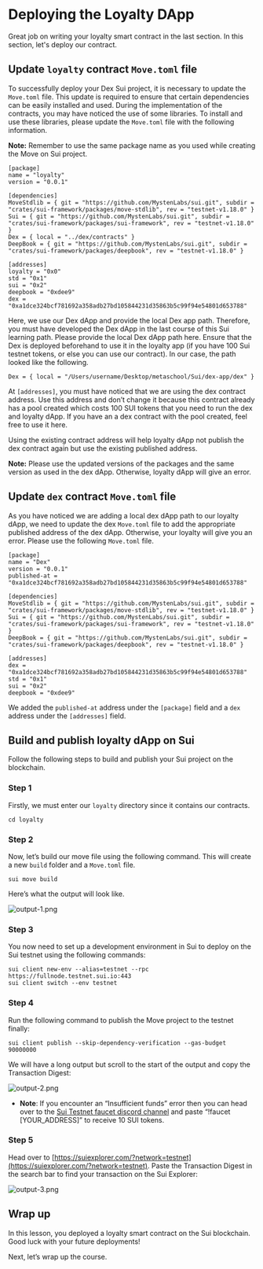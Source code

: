 # Deploying the Loyalty DApp

Great job on writing your loyalty smart contract in the last section. In this section, let's deploy our contract. 

## Update `loyalty` contract `Move.toml` file

To successfully deploy your Dex Sui project, it is necessary to update the `Move.toml` file. This update is required to ensure that certain dependencies can be easily installed and used. During the implementation of the contracts, you may have noticed the use of some libraries. To install and use these libraries, please update the `Move.toml` file with the following information.

**Note:** Remember to use the same package name as you used while creating the Move on Sui project.

```
[package]
name = "loyalty"
version = "0.0.1"

[dependencies]
MoveStdlib = { git = "https://github.com/MystenLabs/sui.git", subdir = "crates/sui-framework/packages/move-stdlib", rev = "testnet-v1.18.0" }
Sui = { git = "https://github.com/MystenLabs/sui.git", subdir = "crates/sui-framework/packages/sui-framework", rev = "testnet-v1.18.0" }
Dex = { local = "../dex/contracts" }
DeepBook = { git = "https://github.com/MystenLabs/sui.git", subdir = "crates/sui-framework/packages/deepbook", rev = "testnet-v1.18.0" }

[addresses]
loyalty = "0x0"
std = "0x1"
sui = "0x2"
deepbook = "0xdee9"
dex = "0xa1dce324bcf781692a358adb27bd105844231d35863b5c99f94e54801d653788"
```

Here, we use our Dex dApp and provide the local Dex app path. Therefore, you must have developed the Dex dApp in the last course of this Sui learning path. Please provide the local Dex dApp path here. Ensure that the Dex is deployed beforehand to use it in the loyalty app (if you have 100 Sui testnet tokens, or else you can use our contract). In our case, the path looked like the following.

```
Dex = { local = "/Users/username/Desktop/metaschool/Sui/dex-app/dex" }
```

At `[addresses]`, you must have noticed that we are using the dex contract address.  Use this address and don’t change it because this contract already has a pool created which costs 100 SUI tokens that you need to run the dex and loyalty dApp. If you have an a dex contract with the pool created, feel free to use it here.

Using the existing contract address will help loyalty dApp not publish the dex contract again but use the existing published address.

**Note:** Please use the updated versions of the packages and the same version as used in the dex dApp. Otherwise, loyalty dApp will give an error.

## Update `dex` contract `Move.toml` file

As you have noticed we are adding a local dex dApp path to our loyalty dApp, we need to update the dex `Move.toml` file to add the appropriate published address of the dex dApp. Otherwise, your loyalty will give you an error. Please use the following `Move.toml` file.

```
[package]
name = "Dex"
version = "0.0.1"
published-at = "0xa1dce324bcf781692a358adb27bd105844231d35863b5c99f94e54801d653788"

[dependencies]
MoveStdlib = { git = "https://github.com/MystenLabs/sui.git", subdir = "crates/sui-framework/packages/move-stdlib", rev = "testnet-v1.18.0" }
Sui = { git = "https://github.com/MystenLabs/sui.git", subdir = "crates/sui-framework/packages/sui-framework", rev = "testnet-v1.18.0" }
DeepBook = { git = "https://github.com/MystenLabs/sui.git", subdir = "crates/sui-framework/packages/deepbook", rev = "testnet-v1.18.0" }

[addresses]
dex = "0xa1dce324bcf781692a358adb27bd105844231d35863b5c99f94e54801d653788"
std = "0x1"
sui = "0x2"
deepbook = "0xdee9"
```

We added the `published-at` address under the `[package]` field and a `dex` address under the `[addresses]` field. 

## **Build and publish loyalty dApp on Sui**

Follow the following steps to build and publish your Sui project on the blockchain.

### Step 1

Firstly, we must enter our `loyalty` directory since it contains our contracts.

```
cd loyalty
```

### Step 2

Now, let’s build our move file using the following command. This will create a new `build` folder and a `Move.toml` file. 

```
sui move build
```

Here’s what the output will look like.

![output-1.png](Deploying%20the%20Loyalty%20DApp%204072edf11b7144f0a0a66fc575c5cf56/output-1.png)

### Step 3

You now need to set up a development environment in Sui to deploy on the Sui testnet using the following commands: 

```
sui client new-env --alias=testnet --rpc https://fullnode.testnet.sui.io:443
sui client switch --env testnet
```

### Step 4

Run the following command to publish the Move project to the testnet finally:

```
sui client publish --skip-dependency-verification --gas-budget 90000000
```

We will have a long output but scroll to the start of the output and copy the Transaction Digest:

![output-2.png](Deploying%20the%20Loyalty%20DApp%204072edf11b7144f0a0a66fc575c5cf56/output-2.png)

- **Note**: If you encounter an “Insufficient funds” error then you can head over to the [Sui Testnet faucet discord channel](https://discord.com/channels/916379725201563759/1037811694564560966) and paste “!faucet [YOUR_ADDRESS]” to receive 10 SUI tokens.
    
    

### Step 5

Head over to [https://suiexplorer.com/?network=testnet](https://suiexplorer.com/?network=testnet). Paste the Transaction Digest in the search bar to find your transaction on the Sui Explorer:

![output-3.png](Deploying%20the%20Loyalty%20DApp%204072edf11b7144f0a0a66fc575c5cf56/output-3.png)

## Wrap up

In this lesson, you deployed a loyalty smart contract on the Sui blockchain. Good luck with your future deployments!

Next, let’s wrap up the course.